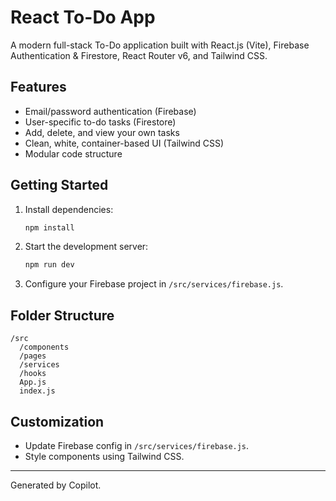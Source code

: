# React To-Do App

A modern full-stack To-Do application built with React.js (Vite), Firebase Authentication & Firestore, React Router v6, and Tailwind CSS.

## Features
- Email/password authentication (Firebase)
- User-specific to-do tasks (Firestore)
- Add, delete, and view your own tasks
- Clean, white, container-based UI (Tailwind CSS)
- Modular code structure

## Getting Started
1. Install dependencies:
   ```sh
   npm install
   ```
2. Start the development server:
   ```sh
   npm run dev
   ```
3. Configure your Firebase project in `/src/services/firebase.js`.

## Folder Structure
```
/src
  /components
  /pages
  /services
  /hooks
  App.js
  index.js
```

## Customization
- Update Firebase config in `/src/services/firebase.js`.
- Style components using Tailwind CSS.

---

Generated by Copilot.
